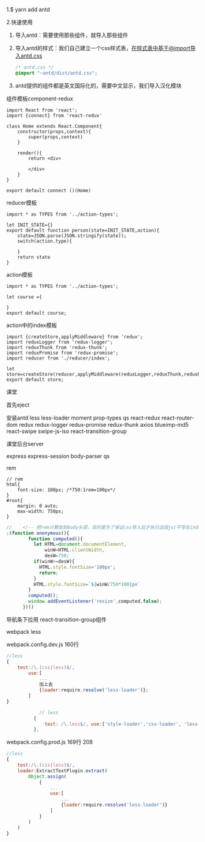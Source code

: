 1.$ yarn add antd

2.快速使用

1. 导入antd：需要使用那些组件，就导入那些组件

2. 导入antd的样式：我们自己建立一个css样式表，在样式表中基于@import导入antd.css

   ```css
   /* antd.css */
   @import "~antd/dist/antd.css";
   ```

3. antd提供的组件都是英文国际化的，需要中文显示，我们导入汉化模块



组件模板component-redux

```react
import React from 'react';
import {connect} from 'react-redux'

class Home extends React.Component{
    constructor(props,context){
        super(props,context)
    }

    render(){
        return <div>
            
        </div>
    }
}

export default connect ()(Home)
```



reducer模板

```react
import * as TYPES from '../action-types';

let INIT_STATE={}
export default function person(state=INIT_STATE,action){
    state=JSON.parse(JSON.stringify(state));
    switch(action.type){
        
    }
    return state
}
```

action模板

```react
import * as TYPES from '../action-types';

let course ={

}
export default course;
```

action中的index模板

```react
import {createStore,applyMiddleware} from 'redux';
import reduxLogger from 'redux-logger';
import reduxThunk from 'redux-thunk';
import reduxPromise from 'redux-promise';
import reducer from './reducer/index';

let store=createStore(reducer,applyMiddleware(reduxLogger,reduxThunk,reduxPromise));
export default store;
```





课堂

首先eject

安装antd less less-loader moment prop-types qs react-redux react-router-dom redux redux-logger redux-promise redux-thunk axios blueimp-md5 react-swipe swipe-js-iso react-transition-group

课堂后台server

express express-session body-parser qs



rem

```less
// rem
html{
    font-size: 100px; /*750:1rem=100px*/
}
#root{
    margin: 0 auto;
    max-width: 750px;
}
```

```js
//    <!-- 把rem计算放到body头部，目的是为了保证css导入后才执行这段js(不写在index中而是写在页面中，就是为了保证这段程序加载速度快一些，没必要等到合并的JS加载，先把样式处理了) -->      
;(function anonymous(){
        function computed(){
          let HTML=document.documentElement,
              winW=HTML.clientWidth,
              desW=750;
          if(winW>=desW){
            HTML.style.fontSize='100px';
            return;
          }
          HTML.style.fontSize=`${winW/750*100}px`    
        }
        computed();
        window.addEventListener('resize',computed,false);
      })()
```

导航条下拉用 react-transition-group组件



webpack less

webpack.config.dev.js 160行

```js
//less
{
    test:/\.(css|less)$/,
        use:[
            ...
            加上去
            {loader:require.resolve('less-loader')}; 
        ]    
}

            // less
          {
              test: /\.less$/, use:['style-loader','css-loader', 'less-loader' ]
          },
```

webpack.config.prod.js 169行 208

```javascript
//less
{
    test:/\.(css|less)$/,
    loader:ExtractTextPlugin.extract(
    	Object.assign(
        	{
                ...
                use:[
                	...
                	{loader:require.resolve('less-loader')}
                ]
            }
        )
    )    
}
```



